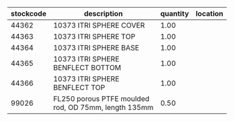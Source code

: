 |stockcode|description|quantity|location|
|---------|-----------|--------|--------|
|44362|10373 ITRI SPHERE COVER|1.00||
|44363|10373 ITRI SPHERE TOP|1.00||
|44364|10373 ITRI SPHERE BASE|1.00||
|44365|10373 ITRI SPHERE BENFLECT BOTTOM|1.00||
|44366|10373 ITRI SPHERE BENFLECT TOP|1.00||
|99026|FL250 porous PTFE moulded rod, OD 75mm, length 135mm|0.50||
